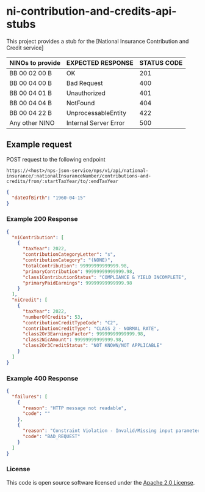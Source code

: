 
# ni-contribution-and-credits-api-stubs

This project provides a stub for the [National Insurance Contribution and Credit service] 

| NINOs to provide | EXPECTED RESPONSE     | STATUS CODE |
|----------------|-----------------------|-------------|
| BB 00 02 00 B  | OK                    | 201         |
| BB 00 04 00 B  | Bad Request           | 400         |
| BB 00 04 01 B  | Unauthorized          | 401         |
| BB 00 04 04 B  | NotFound              | 404         |
| BB 00 04 22 B  | UnprocessableEntity   | 422         |
| Any other NINO | Internal Server Error | 500         |

## Example request

POST request to the following endpoint

```
https://<host>/nps-json-service/nps/v1/api/national-insurance/:nationalInsuranceNumber/contributions-and-credits/from/:startTaxYear/to/:endTaxYear 
```

```json
{
  "dateOfBirth": "1960-04-15"
}
```

### Example 200 Response

```json
{
  "niContribution": [
    {
      "taxYear": 2022,
      "contributionCategoryLetter": "s",
      "contributionCategory": "(NONE)",
      "totalContribution": 99999999999999.98,
      "primaryContribution": 99999999999999.98,
      "class1ContributionStatus": "COMPLIANCE & YIELD INCOMPLETE",
      "primaryPaidEarnings": 99999999999999.98
    }
  ],
  "niCredit": [
    {
      "taxYear": 2022,
      "numberOfCredits": 53,
      "contributionCreditTypeCode": "C2",
      "contributionCreditType": "CLASS 2 - NORMAL RATE",
      "class2Or3EarningsFactor": 99999999999999.98,
      "class2NicAmount": 99999999999999.98,
      "class2Or3CreditStatus": "NOT KNOWN/NOT APPLICABLE"
    }
  ]
}
```

### Example 400 Response

```json
{
  "failures": [
    {
      "reason": "HTTP message not readable",
      "code": ""
    },
    {
      "reason": "Constraint Violation - Invalid/Missing input parameter",
      "code": "BAD_REQUEST"
    }
  ]
}
```

### License

This code is open source software licensed under the [Apache 2.0 License]("http://www.apache.org/licenses/LICENSE-2.0.html").